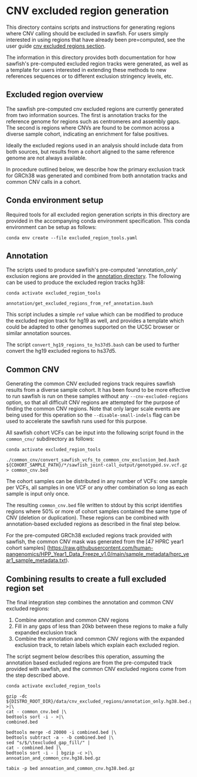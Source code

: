 # CNV excluded region generation

This directory contains scripts and instructions for generating regions where CNV calling should be excluded in sawfish.
For users simply interested in using regions that have already been pre=computed, see the user guide [cnv excluded
regions section](../../docs/user_guide.md#cnv-excluded-regions).

The information in this directory provides both documentation for how sawfish's pre-computed excluded region tracks were
generated, as well as a template for users interested in extending these methods to new references sequences or to
different exclusion stringency levels, etc.

## Excluded region overview

The sawfish pre-computed cnv excluded regions are currently generated from two information sources. The first is
annotation tracks for the reference genome for regions such as centromeres and assembly gaps. The second is regions
where CNVs are found to be common across a diverse sample cohort, indicating an enrichment for false positives.

Ideally the excluded regions used in an analysis should include data from both sources, but results from a cohort
aligned to the same reference genome are not always available.

In procedure outlined below, we describe how the primary exclusion track for GRCh38 was generated and combined from both
annotation tracks and common CNV calls in a cohort.

## Conda environment setup

Required tools for all excluded region generation scripts in this directory are provided in the accompanying conda
environment specification. This conda environment can be setup as follows:

```
conda env create --file excluded_region_tools.yaml
```

## Annotation

The scripts used to produce sawfish's pre-computed 'annotation_only' exclusion regions are provided in the [annotation
directory](annotation). The following can be used to produce the excluded region tracks hg38:

```
conda activate excluded_region_tools

annotation/get_excluded_regions_from_ref_annotation.bash
```

This script includes a simple `ref` value which can be modified to produce the excluded region track for hg19 as well,
and provides a template which could be adapted to other genomes supported on the UCSC browser or similar annotation
sources.

The script `convert_hg19_regions_to_hs37d5.bash` can be used to further convert the hg19 excluded regions to hs37d5.

## Common CNV

Generating the common CNV excluded regions track requires sawfish results from a diverse sample cohort. It has been
found to be more effective to run sawfish is run on these samples without any `--cnv-excluded-regions` option, so that
all difficult CNV regions are attempted for the purpose of finding the common CNV regions. Note that only larger scale
events are being used for this operation so the `--disable-small-indels` flag can be used to accelerate the sawfish runs
used for this purpose.

All sawfish cohort VCFs can be input into the following script found in the `common_cnv/` subdirectory as follows:

```
conda activate excluded_region_tools

./common_cnv/convert_sawfish_vcfs_to_common_cnv_exclusion_bed.bash ${COHORT_SAMPLE_PATH}/*/sawfish_joint-call_output/genotyped.sv.vcf.gz > common_cnv.bed
```

The cohort samples can be distributed in any number of VCFs: one sample per VCFs, all samples in one VCF or any other
combination so long as each sample is input only once.

The resulting `common_cnv.bed` file written to stdout by this script identifies regions where 50% or more of cohort
samples contained the same type of CNV (deletion or duplication). These regions can be combined with annotation-based
excluded regions as described in the final step below.

For the pre-computed GRCh38 excluded regions track provided with sawfish, the common CNV mask was generated from the [47
HPRC year1 cohort samples]
(https://raw.githubusercontent.com/human-pangenomics/HPP_Year1_Data_Freeze_v1.0/main/sample_metadata/hprc_year1_sample_metadata.txt).

## Combining results to create a full excluded region set

The final integration step combines the annotation and common CNV excluded regions:

1. Combine annotation and common CNV regions
2. Fill in any gaps of less than 20kb between these regions to make a fully expanded exclusion track
3. Combine the annotation and common CNV regions with the expanded exclusion track, to retain labels which explain each
   excluded region.

The script segment below describes this operation, assuming the annotation based excluded regions are from the
pre-computed track provided with sawfish, and the common CNV excluded regions come from the step described above.

```
conda activate excluded_region_tools

gzip -dc ${DISTRO_ROOT_DIR}/data/cnv_excluded_regions/annotation_only.hg38.bed.gz >|\
cat - common_cnv.bed |\
bedtools sort -i - >|\
combined.bed

bedtools merge -d 20000 -i combined.bed |\
bedtools subtract -a - -b combined.bed |\
sed "s/$/\texcluded_gap_fill/" |
cat - combined.bed |\
bedtools sort -i - | bgzip -c >|\
annoation_and_common_cnv.hg38.bed.gz

tabix -p bed annoation_and_common_cnv.hg38.bed.gz
```

